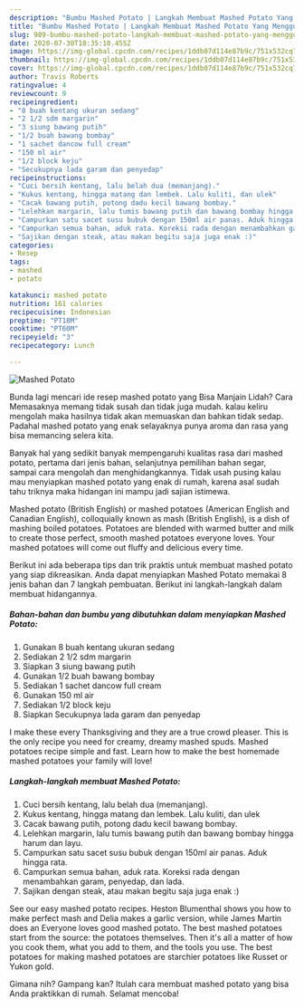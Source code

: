 ```yaml
---
description: "Bumbu Mashed Potato | Langkah Membuat Mashed Potato Yang Menggugah Selera"
title: "Bumbu Mashed Potato | Langkah Membuat Mashed Potato Yang Menggugah Selera"
slug: 989-bumbu-mashed-potato-langkah-membuat-mashed-potato-yang-menggugah-selera
date: 2020-07-30T18:35:10.455Z
image: https://img-global.cpcdn.com/recipes/1ddb07d114e87b9c/751x532cq70/mashed-potato-foto-resep-utama.jpg
thumbnail: https://img-global.cpcdn.com/recipes/1ddb07d114e87b9c/751x532cq70/mashed-potato-foto-resep-utama.jpg
cover: https://img-global.cpcdn.com/recipes/1ddb07d114e87b9c/751x532cq70/mashed-potato-foto-resep-utama.jpg
author: Travis Roberts
ratingvalue: 4
reviewcount: 9
recipeingredient:
- "8 buah kentang ukuran sedang"
- "2 1/2 sdm margarin"
- "3 siung bawang putih"
- "1/2 buah bawang bombay"
- "1 sachet dancow full cream"
- "150 ml air"
- "1/2 block keju"
- "Secukupnya lada garam dan penyedap"
recipeinstructions:
- "Cuci bersih kentang, lalu belah dua (memanjang)."
- "Kukus kentang, hingga matang dan lembek. Lalu kuliti, dan ulek"
- "Cacak bawang putih, potong dadu kecil bawang bombay."
- "Lelehkan margarin, lalu tumis bawang putih dan bawang bombay hingga harum dan layu."
- "Campurkan satu sacet susu bubuk dengan 150ml air panas. Aduk hingga rata."
- "Campurkan semua bahan, aduk rata. Koreksi rada dengan menambahkan garam, penyedap, dan lada."
- "Sajikan dengan steak, atau makan begitu saja juga enak :)"
categories:
- Resep
tags:
- mashed
- potato

katakunci: mashed potato 
nutrition: 161 calories
recipecuisine: Indonesian
preptime: "PT18M"
cooktime: "PT60M"
recipeyield: "3"
recipecategory: Lunch

---
```



![Mashed Potato](https://img-global.cpcdn.com/recipes/1ddb07d114e87b9c/751x532cq70/mashed-potato-foto-resep-utama.jpg)

Bunda lagi mencari ide resep mashed potato yang Bisa Manjain Lidah? Cara Memasaknya memang tidak susah dan tidak juga mudah. kalau keliru mengolah maka hasilnya tidak akan memuaskan dan bahkan tidak sedap. Padahal mashed potato yang enak selayaknya punya aroma dan rasa yang bisa memancing selera kita.

Banyak hal yang sedikit banyak mempengaruhi kualitas rasa dari mashed potato, pertama dari jenis bahan, selanjutnya pemilihan bahan segar, sampai cara mengolah dan menghidangkannya. Tidak usah pusing kalau mau menyiapkan mashed potato yang enak di rumah, karena asal sudah tahu triknya maka hidangan ini mampu jadi sajian istimewa.

Mashed potato (British English) or mashed potatoes (American English and Canadian English), colloquially known as mash (British English), is a dish of mashing boiled potatoes. Potatoes are blended with warmed butter and milk to create those perfect, smooth mashed potatoes everyone loves. Your mashed potatoes will come out fluffy and delicious every time.


Berikut ini ada beberapa tips dan trik praktis untuk membuat mashed potato yang siap dikreasikan. Anda dapat menyiapkan Mashed Potato memakai 8 jenis bahan dan 7 langkah pembuatan. Berikut ini langkah-langkah dalam membuat hidangannya.

<!--inarticleads1-->

##### Bahan-bahan dan bumbu yang dibutuhkan dalam menyiapkan Mashed Potato:

1. Gunakan 8 buah kentang ukuran sedang
1. Sediakan 2 1/2 sdm margarin
1. Siapkan 3 siung bawang putih
1. Gunakan 1/2 buah bawang bombay
1. Sediakan 1 sachet dancow full cream
1. Gunakan 150 ml air
1. Sediakan 1/2 block keju
1. Siapkan Secukupnya lada garam dan penyedap


I make these every Thanksgiving and they are a true crowd pleaser. This is the only recipe you need for creamy, dreamy mashed spuds. Mashed potatoes recipe simple and fast. Learn how to make the best homemade mashed potatoes your family will love! 

<!--inarticleads2-->

##### Langkah-langkah membuat Mashed Potato:

1. Cuci bersih kentang, lalu belah dua (memanjang).
1. Kukus kentang, hingga matang dan lembek. Lalu kuliti, dan ulek
1. Cacak bawang putih, potong dadu kecil bawang bombay.
1. Lelehkan margarin, lalu tumis bawang putih dan bawang bombay hingga harum dan layu.
1. Campurkan satu sacet susu bubuk dengan 150ml air panas. Aduk hingga rata.
1. Campurkan semua bahan, aduk rata. Koreksi rada dengan menambahkan garam, penyedap, dan lada.
1. Sajikan dengan steak, atau makan begitu saja juga enak :)


See our easy mashed potato recipes. Heston Blumenthal shows you how to make perfect mash and Delia makes a garlic version, while James Martin does an Everyone loves good mashed potato. The best mashed potatoes start from the source: the potatoes themselves. Then it&#39;s all a matter of how you cook them, what you add to them, and the tools you use. The best potatoes for making mashed potatoes are starchier potatoes like Russet or Yukon gold. 

Gimana nih? Gampang kan? Itulah cara membuat mashed potato yang bisa Anda praktikkan di rumah. Selamat mencoba!

